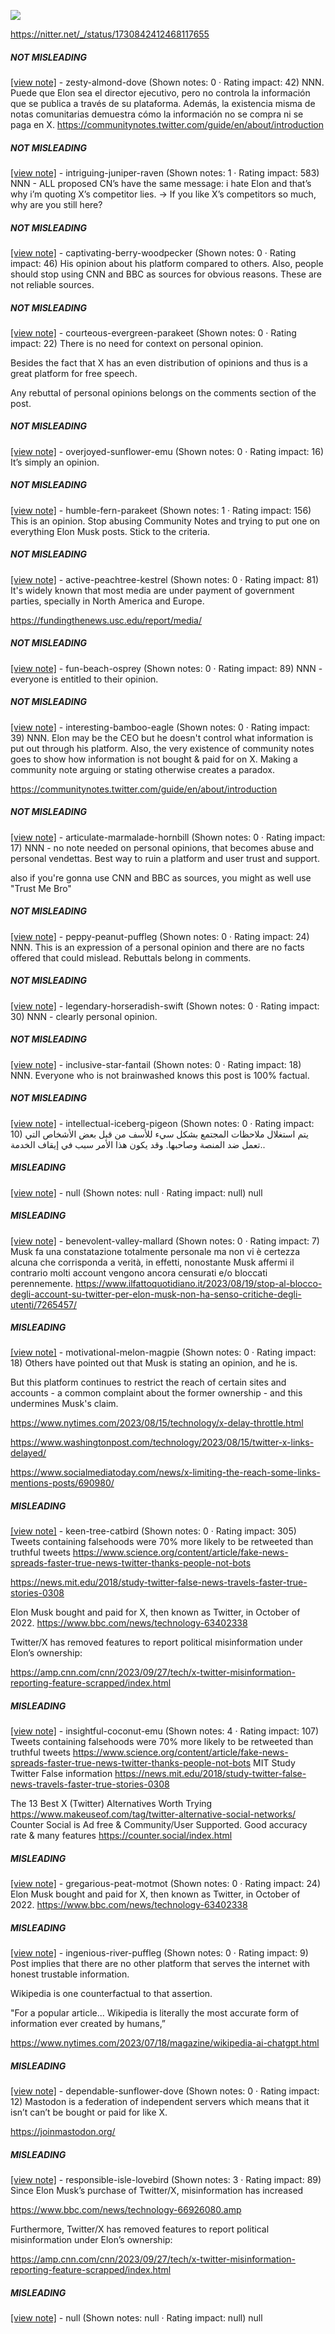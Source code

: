 ![](https://i.imgur.com/KinuP86.png)

https://nitter.net/_/status/1730842412468117655
##### NOT MISLEADING

[[view note]](https://x.com/i/birdwatch/n/1731139960852697179) - zesty-almond-dove (Shown notes: 0 · Rating impact: 42)
NNN. Puede que Elon sea el director ejecutivo, pero no controla la información que se publica a través de su plataforma. Además, la existencia misma de notas comunitarias demuestra cómo la información no se compra ni se paga en X. 
https://communitynotes.twitter.com/guide/en/about/introduction

##### NOT MISLEADING

[[view note]](https://x.com/i/birdwatch/n/1731037968976969945) - intriguing-juniper-raven (Shown notes: 1 · Rating impact: 583)
NNN - ALL proposed CN’s have the same message: i hate Elon and that’s why i’m quoting X’s competitor lies. 
-> If you like X’s competitors so much, why are you still here?

##### NOT MISLEADING

[[view note]](https://x.com/i/birdwatch/n/1731020225380803031) - captivating-berry-woodpecker (Shown notes: 0 · Rating impact: 46)
His opinion about his platform compared to others.  Also, people should stop using CNN and BBC as sources for obvious reasons.  These are not reliable sources.

##### NOT MISLEADING

[[view note]](https://x.com/i/birdwatch/n/1730980178472653104) - courteous-evergreen-parakeet (Shown notes: 0 · Rating impact: 22)
There is no need for context on personal opinion.

Besides the fact that X has an even distribution of opinions and thus is a great platform for free speech. 

Any rebuttal of personal opinions belongs on the comments section of the post.

##### NOT MISLEADING

[[view note]](https://x.com/i/birdwatch/n/1730952773213004201) - overjoyed-sunflower-emu (Shown notes: 0 · Rating impact: 16)
It’s simply an opinion.

##### NOT MISLEADING

[[view note]](https://x.com/i/birdwatch/n/1730938672894386485) - humble-fern-parakeet (Shown notes: 1 · Rating impact: 156)
This is an opinion. Stop abusing Community Notes and trying to put one on everything Elon Musk posts. Stick to the criteria.

##### NOT MISLEADING

[[view note]](https://x.com/i/birdwatch/n/1730934690188611971) - active-peachtree-kestrel (Shown notes: 0 · Rating impact: 81)
It's widely known that most media are under payment of government parties, specially in North America and Europe.

https://fundingthenews.usc.edu/report/media/

##### NOT MISLEADING

[[view note]](https://x.com/i/birdwatch/n/1730930422756872284) - fun-beach-osprey (Shown notes: 0 · Rating impact: 89)
NNN - everyone is entitled to their opinion.

##### NOT MISLEADING

[[view note]](https://x.com/i/birdwatch/n/1730866840534917316) - interesting-bamboo-eagle (Shown notes: 0 · Rating impact: 39)
NNN. Elon may be the CEO but he doesn't control what information is put out through his platform. Also, the very existence of community notes goes to show how information is not bought & paid for on X. Making a community note arguing or stating otherwise creates a paradox. 

https://communitynotes.twitter.com/guide/en/about/introduction

##### NOT MISLEADING

[[view note]](https://x.com/i/birdwatch/n/1730862254029934795) - articulate-marmalade-hornbill (Shown notes: 0 · Rating impact: 17)
NNN - no note needed on personal opinions, that becomes abuse and personal vendettas. Best way to ruin a platform and user trust and support.

also if you're gonna use CNN and BBC as sources, you might as well use "Trust Me Bro"

##### NOT MISLEADING

[[view note]](https://x.com/i/birdwatch/n/1730857711162851499) - peppy-peanut-puffleg (Shown notes: 0 · Rating impact: 24)
NNN. This is an expression of a personal opinion and there are no facts offered that could mislead. Rebuttals belong in comments.

##### NOT MISLEADING

[[view note]](https://x.com/i/birdwatch/n/1730857513220993090) - legendary-horseradish-swift (Shown notes: 0 · Rating impact: 30)
NNN - clearly personal opinion. 

##### NOT MISLEADING

[[view note]](https://x.com/i/birdwatch/n/1730950566489034767) - inclusive-star-fantail (Shown notes: 0 · Rating impact: 18)
NNN.  Everyone who is not brainwashed knows this post is 100% factual.

##### NOT MISLEADING

[[view note]](https://x.com/i/birdwatch/n/1730972234582266173) - intellectual-iceberg-pigeon (Shown notes: 0 · Rating impact: 10)
يتم استغلال ملاحظات المجتمع بشكل سيء للأسف من قبل بعض الأشخاص التي تعمل ضد المنصة وصاحبها. وقد يكون هذا الأمر سبب في إيقاف الخدمة.. 

##### MISLEADING

[[view note]](https://x.com/i/birdwatch/n/1731094906553176133) - null (Shown notes: null · Rating impact: null)
null

##### MISLEADING

[[view note]](https://x.com/i/birdwatch/n/1731061545679855997) - benevolent-valley-mallard (Shown notes: 0 · Rating impact: 7)
Musk fa una constatazione totalmente personale ma non vi è certezza alcuna che corrisponda a verità, in effetti, nonostante Musk affermi il contrario molti account vengono ancora censurati e/o bloccati perennemente. https://www.ilfattoquotidiano.it/2023/08/19/stop-al-blocco-degli-account-su-twitter-per-elon-musk-non-ha-senso-critiche-degli-utenti/7265457/

##### MISLEADING

[[view note]](https://x.com/i/birdwatch/n/1730986490208121273) - motivational-melon-magpie (Shown notes: 0 · Rating impact: 18)
Others have pointed out that Musk is stating an opinion, and he is.

But this platform continues to restrict the reach of certain sites and accounts - a common complaint about the former ownership - and this undermines Musk's claim.

https://www.nytimes.com/2023/08/15/technology/x-delay-throttle.html

https://www.washingtonpost.com/technology/2023/08/15/twitter-x-links-delayed/

https://www.socialmediatoday.com/news/x-limiting-the-reach-some-links-mentions-posts/690980/



##### MISLEADING

[[view note]](https://x.com/i/birdwatch/n/1730974135503687826) - keen-tree-catbird (Shown notes: 0 · Rating impact: 305)
Tweets containing falsehoods were 70% more likely to be retweeted than truthful tweets https://www.science.org/content/article/fake-news-spreads-faster-true-news-twitter-thanks-people-not-bots

https://news.mit.edu/2018/study-twitter-false-news-travels-faster-true-stories-0308

Elon Musk bought and paid for X, then known as Twitter, in October of 2022.
https://www.bbc.com/news/technology-63402338

Twitter/X has removed features to report political misinformation under Elon’s ownership:

https://amp.cnn.com/cnn/2023/09/27/tech/x-twitter-misinformation-reporting-feature-scrapped/index.html

##### MISLEADING

[[view note]](https://x.com/i/birdwatch/n/1730946973207806326) - insightful-coconut-emu (Shown notes: 4 · Rating impact: 107)
Tweets containing falsehoods were 70% more likely to be retweeted than truthful tweets https://www.science.org/content/article/fake-news-spreads-faster-true-news-twitter-thanks-people-not-bots
MIT Study Twitter False information
https://news.mit.edu/2018/study-twitter-false-news-travels-faster-true-stories-0308

The 13 Best X (Twitter) Alternatives Worth Trying
https://www.makeuseof.com/tag/twitter-alternative-social-networks/
Counter Social is Ad free & Community/User Supported. Good accuracy rate & many features https://counter.social/index.html

##### MISLEADING

[[view note]](https://x.com/i/birdwatch/n/1730926486763233665) - gregarious-peat-motmot (Shown notes: 0 · Rating impact: 24)
Elon Musk bought and paid for X, then known as Twitter, in October of 2022.
https://www.bbc.com/news/technology-63402338

##### MISLEADING

[[view note]](https://x.com/i/birdwatch/n/1730900363526476173) - ingenious-river-puffleg (Shown notes: 0 · Rating impact: 9)
Post implies that there are no other platform that serves the internet with honest trustable information. 

Wikipedia is one counterfactual to that assertion.

"For a popular article... Wikipedia is literally the most accurate form of information ever created by humans,”

https://www.nytimes.com/2023/07/18/magazine/wikipedia-ai-chatgpt.html

##### MISLEADING

[[view note]](https://x.com/i/birdwatch/n/1730887011370758387) - dependable-sunflower-dove (Shown notes: 0 · Rating impact: 12)
Mastodon is a federation of independent servers which means that it isn’t can’t be bought or paid for like X.

https://joinmastodon.org/

##### MISLEADING

[[view note]](https://x.com/i/birdwatch/n/1730855851819204954) - responsible-isle-lovebird (Shown notes: 3 · Rating impact: 89)
Since Elon Musk’s purchase of Twitter/X, misinformation has increased

https://www.bbc.com/news/technology-66926080.amp

Furthermore, Twitter/X has removed features to report political misinformation under Elon’s ownership:

https://amp.cnn.com/cnn/2023/09/27/tech/x-twitter-misinformation-reporting-feature-scrapped/index.html

##### MISLEADING

[[view note]](https://x.com/i/birdwatch/n/1730855458460909571) - null (Shown notes: null · Rating impact: null)
null

